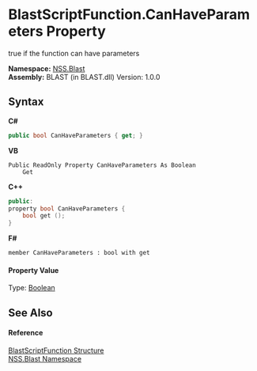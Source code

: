 # BlastScriptFunction.CanHaveParameters Property 
 

true if the function can have parameters

**Namespace:**&nbsp;<a href="88b55311-4a89-0894-e27a-e157e443c7f7">NSS.Blast</a><br />**Assembly:**&nbsp;BLAST (in BLAST.dll) Version: 1.0.0

## Syntax

**C#**<br />
``` C#
public bool CanHaveParameters { get; }
```

**VB**<br />
``` VB
Public ReadOnly Property CanHaveParameters As Boolean
	Get
```

**C++**<br />
``` C++
public:
property bool CanHaveParameters {
	bool get ();
}
```

**F#**<br />
``` F#
member CanHaveParameters : bool with get

```


#### Property Value
Type: <a href="https://docs.microsoft.com/dotnet/api/system.boolean" target="_blank" rel="noopener noreferrer">Boolean</a>

## See Also


#### Reference
<a href="4c6d14f4-14ae-a622-3763-13b615f5d263">BlastScriptFunction Structure</a><br /><a href="88b55311-4a89-0894-e27a-e157e443c7f7">NSS.Blast Namespace</a><br />